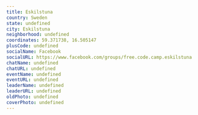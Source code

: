 ```yaml
---
title: Eskilstuna
country: Sweden
state: undefined
city: Eskilstuna
neighborhood: undefined
coordinates: 59.371738, 16.505147
plusCode: undefined
socialName: Facebook
socialURL: https://www.facebook.com/groups/free.code.camp.eskilstuna
chatName: undefined
chatURL: undefined
eventName: undefined
eventURL: undefined
leaderName: undefined
leaderURL: undefined
oldPhoto: undefined
coverPhoto: undefined
---
```

